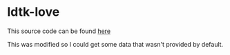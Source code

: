 # ldtk-love

This source code can be found [here](https://github.com/HamdyElzonqali/ldtk-love)

This was modified so I could get some data that wasn't provided by default.